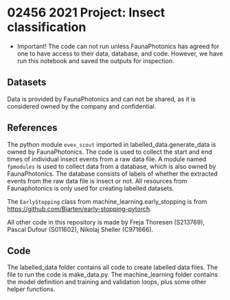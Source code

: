 # 02456 2021 Project: Insect classification

- Important! The code can not run unless FaunaPhotonics has agreed for one to have access to their data, database, and code. However, we have run this notebook and saved the outputs for inspection.

## Datasets
Data is provided by FaunaPhotonics and can not be shared, as it is considered owned by the company and confidential.

## References
The python module `evex_scout` imported in labelled_data.generate_data is owned by FaunaPhotonics. The code is used to collect the start and end times of individual insect events from a raw data file. A module named `fpmodules` is used to collect data from a database, which is also owned by FaunaPhotonics. The database consists of labels of whether the extracted events from the raw data file is insect or not. All resources from Faunaphotonics is only used for creating labelled datasets.

The `EarlyStopping` class from machine_learning.early_stopping is from https://github.com/Bjarten/early-stopping-pytorch.

All other code in this repository is made by Freja Thoresen (S213769), Pascal Dufour (S011602), Nikolaj Sheller (C971666).

## Code
The labelled_data folder contains all code to create labelled data files. The file to run the code is make_data.py.
The machine_learning folder contains the model definition and training and validation loops, plus some other helper functions.
